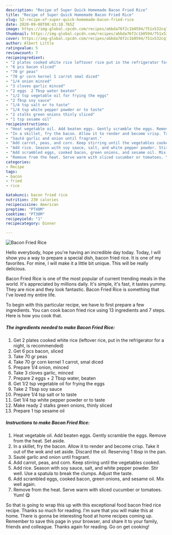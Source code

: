 ```yaml
---
description: "Recipe of Super Quick Homemade Bacon Fried Rice"
title: "Recipe of Super Quick Homemade Bacon Fried Rice"
slug: 52-recipe-of-super-quick-homemade-bacon-fried-rice
date: 2020-09-08T08:43:18.765Z
image: https://img-global.cpcdn.com/recipes/abbda76f2c1b0594/751x532cq70/bacon-fried-rice-recipe-main-photo.jpg
thumbnail: https://img-global.cpcdn.com/recipes/abbda76f2c1b0594/751x532cq70/bacon-fried-rice-recipe-main-photo.jpg
cover: https://img-global.cpcdn.com/recipes/abbda76f2c1b0594/751x532cq70/bacon-fried-rice-recipe-main-photo.jpg
author: Albert Little
ratingvalue: 5
reviewcount: 7
recipeingredient:
- "2 plates cooked white rice leftover rice put in the refrigerator for a night is recommended"
- "6 pcs bacon sliced"
- "70 gr peas"
- "70 gr corn kernel 1 carrot smal diced"
- "1/4 onion minced"
- "3 cloves garlic minced"
- "2 eggs  2 Tbsp water beaten"
- "1/2 tsp vegetable oil for frying the eggs"
- "2 Tbsp soy sauce"
- "1/4 tsp salt or to taste"
- "1/4 tsp white pepper powder or to taste"
- "2 stalks green onions thinly sliced"
- "1 tsp sesame oil"
recipeinstructions:
- "Heat vegetable oil. Add beaten eggs. Gently scramble the eggs. Remove from the heat. Set aside."
- "In a skillet, fry the bacon. Allow it to render and become crisp. Take it out of the wok and set aside. Discard the oil. Reserving 1 tbsp in the pan."
- "Sauté garlic and onion until fragrant."
- "Add carrot, peas, and corn. Keep stirring until the vegetables cooked."
- "Add rice. Season with soy sauce, salt, and white pepper powder. Stir well. Use a spatula to break the clumps. Adjust the taste."
- "Add scrambled eggs, cooked bacon, green onions, and sesame oil. Mix well again."
- "Remove from the heat. Serve warm with sliced cucumber or tomatoes. Yum! 😋"
categories:
- Recipe
tags:
- bacon
- fried
- rice

katakunci: bacon fried rice 
nutrition: 230 calories
recipecuisine: American
preptime: "PT40M"
cooktime: "PT30M"
recipeyield: "1"
recipecategory: Dinner

---
```



![Bacon Fried Rice](https://img-global.cpcdn.com/recipes/abbda76f2c1b0594/751x532cq70/bacon-fried-rice-recipe-main-photo.jpg)

Hello everybody, hope you're having an incredible day today. Today, I will show you a way to prepare a special dish, bacon fried rice. It is one of my favorites. For mine, I will make it a little bit unique. This will be really delicious.

Bacon Fried Rice is one of the most popular of current trending meals in the world. It's appreciated by millions daily. It's simple, it's fast, it tastes yummy. They are nice and they look fantastic. Bacon Fried Rice is something that I've loved my entire life.




To begin with this particular recipe, we have to first prepare a few ingredients. You can cook bacon fried rice using 13 ingredients and 7 steps. Here is how you cook that.

<!--inarticleads1-->

##### The ingredients needed to make Bacon Fried Rice:

1. Get 2 plates cooked white rice (leftover rice, put in the refrigerator for a night, is recommended)
1. Get 6 pcs bacon, sliced
1. Take 70 gr peas
1. Take 70 gr corn kernel 1 carrot, smal diced
1. Prepare 1/4 onion, minced
1. Take 3 cloves garlic, minced
1. Prepare 2 eggs + 2 Tbsp water, beaten
1. Get 1/2 tsp vegetable oil for frying the eggs
1. Take 2 Tbsp soy sauce
1. Prepare 1/4 tsp salt or to taste
1. Get 1/4 tsp white pepper powder or to taste
1. Make ready 2 stalks green onions, thinly sliced
1. Prepare 1 tsp sesame oil




<!--inarticleads2-->

##### Instructions to make Bacon Fried Rice:

1. Heat vegetable oil. Add beaten eggs. Gently scramble the eggs. Remove from the heat. Set aside.
1. In a skillet, fry the bacon. Allow it to render and become crisp. Take it out of the wok and set aside. Discard the oil. Reserving 1 tbsp in the pan.
1. Sauté garlic and onion until fragrant.
1. Add carrot, peas, and corn. Keep stirring until the vegetables cooked.
1. Add rice. Season with soy sauce, salt, and white pepper powder. Stir well. Use a spatula to break the clumps. Adjust the taste.
1. Add scrambled eggs, cooked bacon, green onions, and sesame oil. Mix well again.
1. Remove from the heat. Serve warm with sliced cucumber or tomatoes. Yum! 😋




So that is going to wrap this up with this exceptional food bacon fried rice recipe. Thanks so much for reading. I'm sure that you will make this at home. There is gonna be interesting food at home recipes coming up. Remember to save this page in your browser, and share it to your family, friends and colleague. Thanks again for reading. Go on get cooking!
